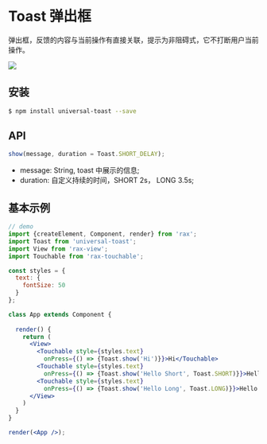 # Toast 弹出框

弹出框，反馈的内容与当前操作有直接关联，提示为非阻碍式，它不打断用户当前操作。

![](https://gw.alicdn.com/tfs/TB1_wQkRVXXXXaPXpXXXXXXXXXX-255-404.gif)

## 安装

```bash
$ npm install universal-toast --save
```

## API

```jsx
show(message, duration = Toast.SHORT_DELAY);
```

- message: String, toast 中展示的信息;  
- duration: 自定义持续的时间，SHORT 2s， LONG 3.5s;

## 基本示例

```jsx
// demo
import {createElement, Component, render} from 'rax';
import Toast from 'universal-toast';
import View from 'rax-view';
import Touchable from 'rax-touchable';

const styles = {
  text: {
    fontSize: 50
  }
};

class App extends Component {
  
  render() {
    return (
      <View>
        <Touchable style={styles.text}
          onPress={() => {Toast.show('Hi')}}>Hi</Touchable>
        <Touchable style={styles.text}
          onPress={() => {Toast.show('Hello Short', Toast.SHORT)}}>Hello Short</Touchable>
        <Touchable style={styles.text}
          onPress={() => {Toast.show('Hello Long', Toast.LONG)}}>Hello Long</Touchable>
      </View>
    )
  }
}

render(<App />);
```
